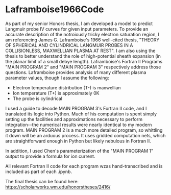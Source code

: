 # Laframboise1966Code

As part of my senior Honors thesis, I am developed a model to predict Langmuir probe IV curves for given input parameters. To provide an accurate description of the notroiously tricky electron saturation region, I am referencing James G. Laframboise's 1966 well-cited thesis, "THEORY OF SPHERICAL AND CYLINDRICAL LANGMUIR PROBES IN A COLLISIONLESS, MAXWELLIAN PLASMA AT REST". I am also using the thesis to better understand the role of high-potential sheath expansion (in the planar limit of a small debye length). Laframboise's Fortran II Programs "MAIN PROGRAM 2" and "MAIN PROGRAM 3" respectively address those questions. Laframboise provides analysis of many different plasma parameter values, though I assume the following: 
* Electron temperature distribution (T-) is maxwellian
* Ion temperature (T+) is approximately 0K
* The probe is cylindrical

I used a guide to decode MAIN PROGRAM 3's Fortran II code, and I translated its logic into Python. Much of his computation is spent simply setting up the facilities and approximations necessary to perform integration--the numerical results were nearly identical to my modern program.
MAIN PROGRAM 2 is a much more detailed program, so whittling it down will be an arduous process. It uses gridded computation nets, which are straightforward enough in Python but likely nebulous in Fortran II.

In addition, I used Chen's parameterization of the "MAIN PROGRAM 1" output to provide a formula for ion current.

All relevant Fortran II code for each program wzas hand-transcribed and is included as part of each .ipynb.
  
The final thesis can be found here: https://scholarworks.wm.edu/honorstheses/2416/
